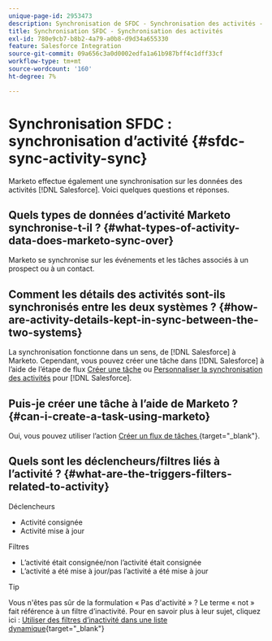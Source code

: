 ```yaml
---
unique-page-id: 2953473
description: Synchronisation de SFDC - Synchronisation des activités - Documents Marketo - Documentation du produit
title: Synchronisation SFDC - Synchronisation des activités
exl-id: 780e9cb7-b8b2-4a79-a0b8-d9d34a655330
feature: Salesforce Integration
source-git-commit: 09a656c3a0d0002edfa1a61b987bff4c1dff33cf
workflow-type: tm+mt
source-wordcount: '160'
ht-degree: 7%

---
```


# Synchronisation SFDC : synchronisation d’activité {#sfdc-sync-activity-sync}

Marketo effectue également une synchronisation sur les données des activités [!DNL Salesforce]. Voici quelques questions et réponses.

## Quels types de données d’activité Marketo synchronise-t-il ? {#what-types-of-activity-data-does-marketo-sync-over}

Marketo se synchronise sur les événements et les tâches associés à un prospect ou à un contact.

## Comment les détails des activités sont-ils synchronisés entre les deux systèmes ? {#how-are-activity-details-kept-in-sync-between-the-two-systems}

La synchronisation fonctionne dans un sens, de [!DNL Salesforce] à Marketo. Cependant, vous pouvez créer une tâche dans [!DNL Salesforce] à l’aide de l’étape de flux [Créer une tâche](/help/marketo/product-docs/core-marketo-concepts/smart-campaigns/salesforce-flow-actions/create-task.md) ou [Personnaliser la synchronisation des activités](/help/marketo/product-docs/crm-sync/salesforce-sync/setup/optional-steps/customize-activities-sync.md) pour [!DNL Salesforce].

## Puis-je créer une tâche à l’aide de Marketo ? {#can-i-create-a-task-using-marketo}

Oui, vous pouvez utiliser l’action [&#x200B; Créer un flux de tâches &#x200B;](/help/marketo/product-docs/core-marketo-concepts/smart-campaigns/salesforce-flow-actions/create-task.md){target="_blank"}.

## Quels sont les déclencheurs/filtres liés à l’activité ? {#what-are-the-triggers-filters-related-to-activity}

Déclencheurs

* Activité consignée
* Activité mise à jour

Filtres

* L’activité était consignée/non l’activité était consignée
* L’activité a été mise à jour/pas l’activité a été mise à jour

>[!TIP]
>
>Vous n&#39;êtes pas sûr de la formulation « Pas d&#39;activité » ? Le terme « not » fait référence à un filtre d’inactivité. Pour en savoir plus à leur sujet, cliquez ici : [Utiliser des filtres d’inactivité dans une liste dynamique](/help/marketo/product-docs/core-marketo-concepts/smart-lists-and-static-lists/using-smart-lists/use-inactivity-filters-in-a-smart-list.md){target="_blank"}
